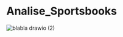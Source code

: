 # Analise_Sportsbooks


![blabla drawio (2)](https://github.com/user-attachments/assets/01df17b5-bb1c-4225-a32b-c6ad9c525af4)
